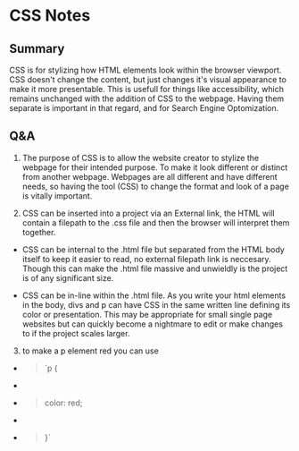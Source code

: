 # CSS Notes

## Summary

CSS is for stylizing how HTML elements look within the browser viewport. CSS doesn't change the content, but just changes it's visual appearance to make it more presentable. This is usefull for things like accessibility, which remains unchanged with the addition of CSS to the webpage. Having them separate is important in that regard, and for Search Engine Optomization.

## Q&A

1. The purpose of CSS is to allow the website creator to stylize the webpage for their intended purpose. To make it look different or distinct from another webpage. Webpages are all different and have different needs, so having the tool (CSS) to change the format and look of a page is vitally important.

2. CSS can be inserted into a project via an External link, the HTML will contain a filepath to the .css file and then the browser will interpret them together.

- CSS can be internal to the .html file but separated from the HTML body itself to keep it easier to read, no external filepath link is neccesary. Though this can make the .html file massive and unwieldly is the project is of any significant size.

- CSS can be in-line within the .html file. As you write your html elements in the body, divs and p can have CSS in the same written line defining its color or presentation. This may be appropriate for small single page websites but can quickly become a nightmare to edit or make changes to if the project scales larger.

3. to make a p element red you can use 

- >`p {
- 
- >    color: red;
- 
- >}`

